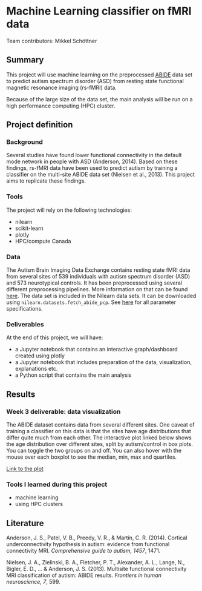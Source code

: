 # Machine Learning classifier on fMRI data

Team contributors: Mikkel Schöttner

## Summary 

This project will use machine learning on the preprocessed [ABIDE](http://preprocessed-connectomes-project.org/abide/index.html) data set to predict autism spectrum disorder (ASD) from resting state functional magnetic resonance imaging (rs-fMRI) data.

Because of the large size of the data set, the main analysis will be run on a high performance computing (HPC) cluster.

## Project definition 

### Background

Several studies have found lower functional connectivity in the default mode network in people with ASD (Anderson, 2014). Based on these findings, rs-fMRI data have been used to predict autism by training a classifier on the multi-site ABIDE data set (Nielsen et al., 2013). This project aims to replicate these findings.

### Tools 

The project will rely on the following technologies:

- nilearn
- scikit-learn
- plotly
- HPC/compute Canada

### Data 

The Autism Brain Imaging Data Exchange contains resting state fMRI data from several sites of 539 individuals with autism spectrum disorder (ASD) and 573 neurotypical controls. It has been preprocessed using several different preprocessing pipelines. More information on that can be found [here](http://preprocessed-connectomes-project.org/abide/Pipelines.html). The data set is included in the Nilearn data sets. It can be downloaded using `nilearn.datasets.fetch_abide_pcp`. See [here](https://nilearn.github.io/modules/generated/nilearn.datasets.fetch_abide_pcp.html) for all parameter specifications.

### Deliverables

At the end of this project, we will have:

 - a Jupyter notebook that contains an interactive graph/dashboard created using plotly
 - a Jupyter notebook that includes preparation of the data, visualization, explanations etc.
 - a Python script that contains the main analysis

## Results

### Week 3 deliverable: data visualization

The ABIDE dataset contains data from several different sites. One caveat of training a classifier on this data is that the sites have age distributions that differ quite much from each other. The interactive plot linked below shows the age distribution over different sites, split by autism/control in box plots. You can toggle the two groups on and off. You can also hover with the mouse over each boxplot to see the median, min, max and quartiles.

[Link to the plot](https://mschoettner.github.io/brainhack_visualization/)

### Tools I learned during this project

- machine learning
- using HPC clusters

## Literature

Anderson, J. S., Patel, V. B., Preedy, V. R., & Martin, C. R. (2014). Cortical underconnectivity hypothesis in autism: evidence from functional connectivity MRI. *Comprehensive guide to autism, 1457*, 1471.

Nielsen, J. A., Zielinski, B. A., Fletcher, P. T., Alexander, A. L., Lange, N., Bigler, E. D., ... & Anderson, J. S. (2013). Multisite functional connectivity MRI classification of autism: ABIDE results. *Frontiers in human neuroscience, 7*, 599.
